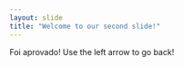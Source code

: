 ```yaml
---
layout: slide
title: "Welcome to our second slide!"
---
```

Foi aprovado!
Use the left arrow to go back!
